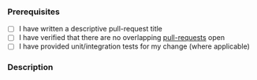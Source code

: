 ### Prerequisites

- [ ] I have written a descriptive pull-request title
- [ ] I have verified that there are no overlapping [pull-requests](https://github.com/FanrayMedia/Fanray/pulls) open
- [ ] I have provided unit/integration tests for my change (where applicable)

### Description
<!-- A description of the changes proposed in the pull-request -->

<!-- Thanks for contributing to Fanray! -->
